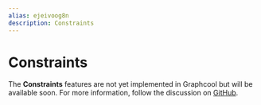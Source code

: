 ```yaml
---
alias: ejeivoog8n
description: Constraints
---
```


# Constraints

<InfoBox type=info>

The **Constraints** features are not yet implemented in Graphcool but will be available soon. For more information, follow the discussion on [GitHub](https://github.com/graphcool/framework/issues/728).

</InfoBox>
